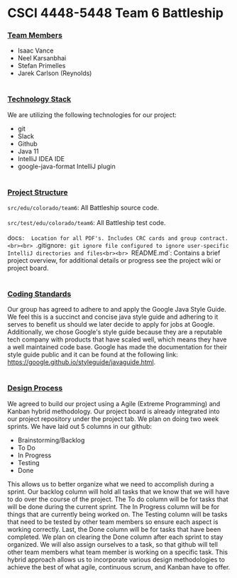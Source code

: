 # CSCI 4448-5448 Team 6 Battleship
### <ins>Team Members</ins>
* Isaac Vance
* Neel Karsanbhai
* Stefan Primelles
* Jarek Carlson (Reynolds)
<br><br>
### <ins>Technology Stack</ins>
We are utilizing the following technologies for our project:
* git
* Slack
* Github
* Java 11
* IntelliJ IDEA IDE
* google-java-format IntelliJ plugin
<br><br>
### <ins>Project Structure</ins>
`src/edu/colorado/team6`: All Battleship source code.<br><br>
`src/test/edu/colorado/team6`: All Battleship test code.<br><br>
docs`:  Location for all PDF's. Includes CRC cards and group contract.<br><br>
`.gitignore`: git ignore file configured to ignore user-specific IntelliJ directories and files<br><br>
`README.md`: Contains a brief project overview, for additional details or progress see the project wiki or project board.
<br><br>
### <ins>Coding Standards</ins>
Our group has agreed to adhere to and apply the Google Java Style Guide. We feel this is a succinct and concise java style guide and adhering to it serves to benefit us should we later decide to apply for jobs at Google. Additionally, we chose Google's style guide because they are a reputable tech company with products that have scaled well, which means they have a well maintained code base. Google has made the documentation for their style guide public and it can be found at the following link: https://google.github.io/styleguide/javaguide.html.
<br><br>

### <ins>Design Process</ins>
We agreed to build our project using a Agile (Extreme Programming) and Kanban hybrid methodology. Our project board is already integrated into our project repository under the project tab. We plan on doing two week sprints. We have laid out 5 columns in our github:<br>
* Brainstorming/Backlog 
* To Do
* In Progress 
* Testing 
* Done<br>

This allows us to better organize what we need to accomplish during a sprint. Our backlog column will hold all tasks that we know that we will have to do over the course of the project. The To do column will be for tasks that will be done during the current sprint. The In Progress column will be for things that are currently being worked on. The Testing column will be tasks that need to be tested by other team members so ensure each aspect is working correctly. Last, the Done column will be for tasks that have been completed. We plan on clearing the Done column after each sprint to stay organized. We will also assign ourselves to a task, so that github will tell other team members what team member is working on a specific task. This hybrid approach allows us to incorporate various design methodologies to achieve the best of what agile, continuous scrum, and Kanban have to offer.
